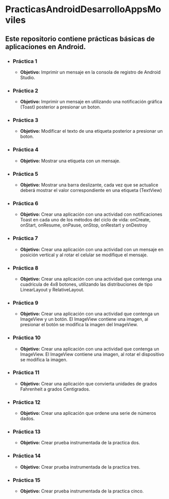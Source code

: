 # PracticasAndroidDesarrolloAppsMoviles

## Este repositorio contiene prácticas básicas de aplicaciones en Android.

* ### Práctica 1
  * **Objetivo:** Imprimir un mensaje en la consola de registro de Android Studio.
* ### Práctica 2
  * **Objetivo:** Imprimir un mensaje en utilizando una notificación gráfica (Toast) posterior a presionar un boton.
* ### Práctica 3
  * **Objetivo:** Modificar el texto de una etiqueta posterior a presionar un boton.
* ### Práctica 4
  * **Objetivo:** Mostrar una etiqueta con un mensaje.
* ### Práctica 5
  * **Objetivo:** Mostrar una barra deslizante, cada vez que se actualice deberá mostrar el valor correspondiente en una etiqueta (TextView)
* ### Práctica 6
  * **Objetivo:** Crear una aplicación con una actividad con notificaciones Toast en cada uno de los métodos del ciclo de vida: onCreate, onStart, onResume, onPause, onStop, onRestart y onDestroy
* ### Práctica 7
  * **Objetivo:** Crear una aplicación con una actividad con un mensaje en posición vertical y al rotar el celular se modifique el mensaje.  
* ### Práctica 8
  * **Objetivo:** Crear una aplicación con una actividad que contenga una cuadricula de 4x8 botones, utilizando las distribuciones de tipo LinearLayout y RelativeLayout.
* ### Práctica 9
  * **Objetivo:** Crear una aplicación con una actividad que contenga un ImageView y un botón. El ImageView contiene una imagen, al presionar el botón se modifica la imagen del ImageView.
* ### Práctica 10
  * **Objetivo:** Crear una aplicación con una actividad que contenga un ImageView. El ImageView contiene una imagen, al rotar el dispositivo se modifica la imagen.
* ### Práctica 11
  * **Objetivo:** Crear una aplicación que convierta unidades de grados Fahrenheit a grados Centigrados.
* ### Práctica 12
  * **Objetivo:** Crear una aplicación que ordene una serie de números dados.
* ### Práctica 13
  * **Objetivo:** Crear prueba instrumentada de la practica dos.
* ### Práctica 14
  * **Objetivo:** Crear prueba instrumentada de la practica tres.
* ### Práctica 15
  * **Objetivo:** Crear prueba instrumentada de la practica cinco.
